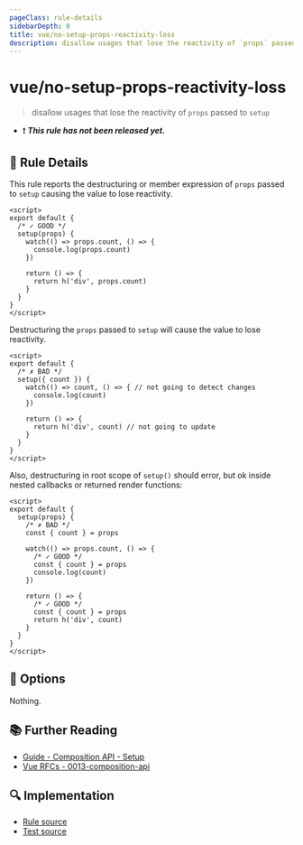 ```yaml
---
pageClass: rule-details
sidebarDepth: 0
title: vue/no-setup-props-reactivity-loss
description: disallow usages that lose the reactivity of `props` passed to `setup`
---
```

# vue/no-setup-props-reactivity-loss

> disallow usages that lose the reactivity of `props` passed to `setup`

- :exclamation: <badge text="This rule has not been released yet." vertical="middle" type="error"> ***This rule has not been released yet.*** </badge>

## :book: Rule Details

This rule reports the destructuring or member expression of `props` passed to `setup` causing the value to lose reactivity.

<eslint-code-block :rules="{'vue/no-setup-props-reactivity-loss': ['error']}">

```vue
<script>
export default {
  /* ✓ GOOD */
  setup(props) {
    watch(() => props.count, () => {
      console.log(props.count)
    })

    return () => {
      return h('div', props.count)
    }
  }
}
</script>
```

</eslint-code-block>

Destructuring the `props` passed to `setup` will cause the value to lose reactivity.

<eslint-code-block :rules="{'vue/no-setup-props-reactivity-loss': ['error']}">

```vue
<script>
export default {
  /* ✗ BAD */
  setup({ count }) {
    watch(() => count, () => { // not going to detect changes
      console.log(count)
    })

    return () => {
      return h('div', count) // not going to update
    }
  }
}
</script>
```

</eslint-code-block>

Also, destructuring in root scope of `setup()` should error, but ok inside nested callbacks or returned render functions:

<eslint-code-block :rules="{'vue/no-setup-props-reactivity-loss': ['error']}">

```vue
<script>
export default {
  setup(props) {
    /* ✗ BAD */
    const { count } = props

    watch(() => props.count, () => {
      /* ✓ GOOD */
      const { count } = props
      console.log(count)
    })

    return () => {
      /* ✓ GOOD */
      const { count } = props
      return h('div', count)
    }
  }
}
</script>
```

</eslint-code-block>

## :wrench: Options

Nothing.

## :books: Further Reading

- [Guide - Composition API - Setup](https://vuejs.org/api/composition-api-setup.html)
- [Vue RFCs - 0013-composition-api](https://github.com/vuejs/rfcs/blob/master/active-rfcs/0013-composition-api.md)

## :mag: Implementation

- [Rule source](https://github.com/vuejs/eslint-plugin-vue/blob/master/lib/rules/no-setup-props-reactivity-loss.js)
- [Test source](https://github.com/vuejs/eslint-plugin-vue/blob/master/tests/lib/rules/no-setup-props-reactivity-loss.js)
